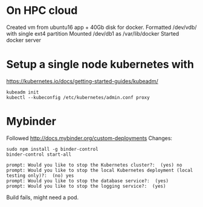 # On HPC cloud

Created vm from ubuntu16 app + 40Gb disk for docker.
Formatted /dev/vdb/ with single ext4 partition
Mounted /dev/db1 as /var/lib/docker
Started docker server

# Setup a single node kubernetes with

https://kubernetes.io/docs/getting-started-guides/kubeadm/
```
kubeadm init
kubectl --kubeconfig /etc/kubernetes/admin.conf proxy
```
# Mybinder

Followed http://docs.mybinder.org/custom-deployments
Changes:
```
sudo npm install -g binder-control
binder-control start-all

prompt: Would you like to stop the Kubernetes cluster?:  (yes) no
prompt: Would you like to stop the local Kubernetes deployment (local testing only)?:  (no) yes
prompt: Would you like to stop the database service?:  (yes) 
prompt: Would you like to stop the logging service?:  (yes) 
```

Build fails, might need a pod.


